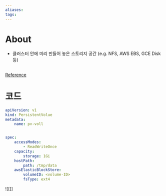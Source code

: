 ```yaml
---
aliases: 
tags:
---
```

# About

- 클러스터 안에 미리 만들어 놓은 스토리지 공간 (e.g. NFS, AWS EBS, GCE Disk 등)
##

[Reference](https://kubernetes.io/docs/concepts/storage/persistent-volumes/#persistent-volumes)

# 코드

``` yml
apiVersion: v1
kind: PersistentVolue
metadata: 
	name: pv-voll


spec:
	accessModes:
		- ReadWriteOnce 
	capacity:
		storage: 1Gi
	hostPath: 
		path: /tmp/data
	awsElasticBlockStore:
		volumeID: <volume-ID>
		fsType: ext4
```





![[]]

